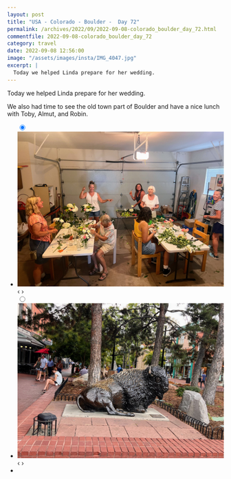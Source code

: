 ```yaml
---
layout: post
title: "USA - Colorado - Boulder -  Day 72"
permalink: /archives/2022/09/2022-09-08-colorado_boulder_day_72.html
commentfile: 2022-09-08-colorado_boulder_day_72
category: travel
date: 2022-09-08 12:56:00
image: "/assets/images/insta/IMG_4047.jpg"
excerpt: |
  Today we helped Linda prepare for her wedding.
---
```


Today we helped Linda prepare for her wedding.

We also had time to see the old town part of Boulder and have a nice lunch with Toby, Almut, and Robin.

<ul class="slides">
    <input type="radio" name="radio-btn" id="img-1" checked="checked" />
    <li class="slide-container">
        <div class="slide">
          <a href="/assets/images/insta/IMG_4047.jpg"><img src="/assets/images/insta/IMG_4047.jpg" /></a>
        </div>
        <div class="nav">
             <label for="img-2" class="prev">&#x2039;</label>
             <label for="img-2" class="next">&#x203a;</label>
         </div>
    </li>
    <input type="radio" name="radio-btn" id="img-2" />
    <li class="slide-container">
        <div class="slide">
          <a href="/assets/images/insta/IMG_4051.jpg"><img src="/assets/images/insta/IMG_4051.jpg" /></a>
        </div>
        <div class="nav">
             <label for="img-1" class="prev">&#x2039;</label>
             <label for="img-1" class="next">&#x203a;</label>
         </div>
    </li>
  <li class="nav-dots">
      <label for="img-1" class="nav-dot" id="img-dot-1"></label>
      <label for="img-2" class="nav-dot" id="img-dot-2"></label>
  </li>
</ul>
